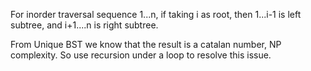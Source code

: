 
For inorder traversal sequence 1...n,     if taking i as root, then 1...i-1 is left subtree, and i+1....n is right subtree.    

From Unique BST we know that the result is a catalan number, NP complexity. So use recursion under a loop to resolve this issue.   

  